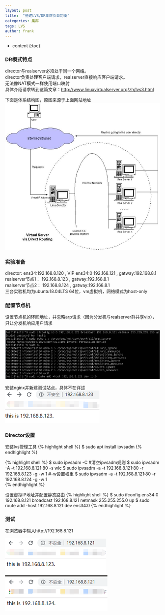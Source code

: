 ```yaml
---
layout: post
title:  "搭建LVS/DR集群负载均衡"
categories: 集群
tags: LVS
author: frank
---
```


* content
{:toc}


### DR模式特点
director与realserver必须处于同一个网络。  
director负责处理客户端请求，realserver直接响应客户端请求。  
无法像NAT模式一样使用端口映射    
具体介绍请求转到这篇文章：http://www.linuxvirtualserver.org/zh/lvs3.html

下面是体系结构图，原图来源于上面网站地址  
![图片1](/assets/images/2019-07-02/3.png)

### 实验准备
director: ens34:192.168.8.120 , VIP ens34:0 192.168.121 , gatway:192.168.8.1  
realserver节点1： 192.168.8.123 , gatway:192.168.8.1  
realserver节点2： 192.168.8.124 , gatway:192.168.8.1  
三台实验机均为ubuntu18.04LTS 64位，vm虚拟机，网络模式为host-only

### 配置节点机
设置节点机的环回地址，并忽略arp请求（因为分发机与realserver群共享vip），只让分发机响应用户请求  

![图片1](/assets/images/2019-07-02/1.png)

安装nginx并新建测试站点，具体不在详述  
![图片2](/assets/images/2019-07-02/2.png)


### Director设置
安装lvs管理工具
{% highlight shell  %}
$ sudo apt install ipvsadm
{% endhighlight %}

{% highlight shell  %}
$ sudo ipvsadm -C      #清空ipvsadm规则
$ sudo ipvsadm -A -t 192.168.8.121:80 -s wlc
$ sudo ipvsadm -a -t 192.168.8.121:80 -r 192.168.8.123 -g  -w 1   #-w设置权重
$ sudo ipvsadm -a -t 192.168.8.121:80 -r 192.168.8.124 -g  -w 1   
{% endhighlight %}

设置虚拟IP地址并配置静态路由
{% highlight shell  %}
$ sudo ifconfig ens34:0 192.168.8.121 broadcast 192.168.8.121 netmask 255.255.255.0 up
$ sudo route add -host 192.168.8.121 dev ens34:0
{% endhighlight %}

### 测试
在浏览器中输入http://192.168.8.121

![图片3](/assets/images/2019-07-02/4.png)
![图片4](/assets/images/2019-07-02/5.png)

